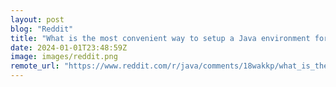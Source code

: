 ```yaml
---
layout: post
blog: "Reddit"
title: "What is the most convenient way to setup a Java environment for quickly testing some piece of code?"
date: 2024-01-01T23:48:59Z
image: images/reddit.png
remote_url: "https://www.reddit.com/r/java/comments/18wakkp/what_is_the_most_convenient_way_to_setup_a_java/"
---
```

